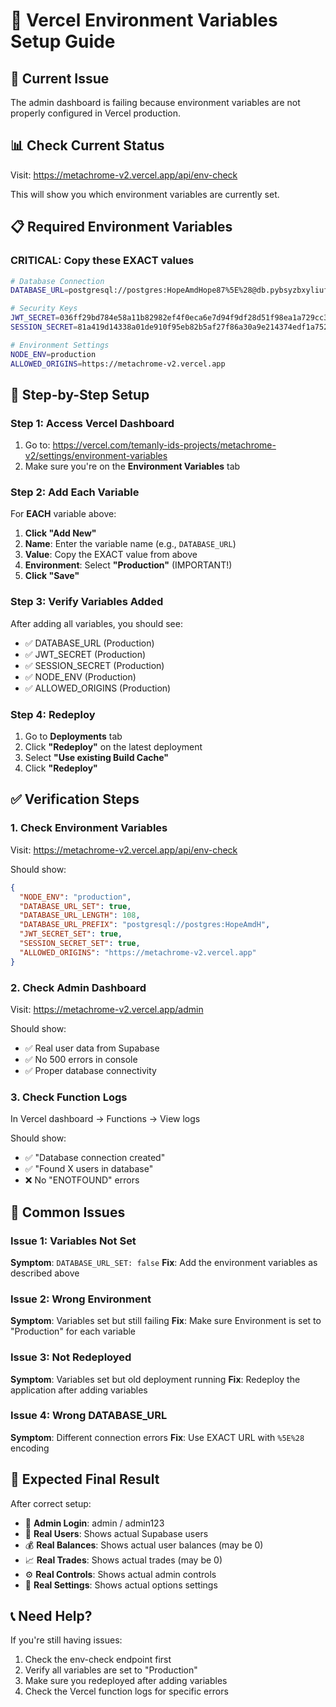 # 🔧 Vercel Environment Variables Setup Guide

## 🚨 Current Issue
The admin dashboard is failing because environment variables are not properly configured in Vercel production.

## 📊 Check Current Status
Visit: https://metachrome-v2.vercel.app/api/env-check

This will show you which environment variables are currently set.

## 📋 Required Environment Variables

### **CRITICAL: Copy these EXACT values**

```bash
# Database Connection
DATABASE_URL=postgresql://postgres:HopeAmdHope87%5E%28@db.pybsyzbxyliufkgywtpf.supabase.co:5432/postgres

# Security Keys
JWT_SECRET=036ff29bd784e58a11b82982ef4f0eca6e7d94f9df28d51f98ea1a729cc30827
SESSION_SECRET=81a419d14338a01de910f95eb82b5af27f86a30a9e214374edf1a75202546b8e

# Environment Settings
NODE_ENV=production
ALLOWED_ORIGINS=https://metachrome-v2.vercel.app
```

## 🔗 Step-by-Step Setup

### **Step 1: Access Vercel Dashboard**
1. Go to: https://vercel.com/temanly-ids-projects/metachrome-v2/settings/environment-variables
2. Make sure you're on the **Environment Variables** tab

### **Step 2: Add Each Variable**
For **EACH** variable above:

1. **Click "Add New"**
2. **Name**: Enter the variable name (e.g., `DATABASE_URL`)
3. **Value**: Copy the EXACT value from above
4. **Environment**: Select **"Production"** (IMPORTANT!)
5. **Click "Save"**

### **Step 3: Verify Variables Added**
After adding all variables, you should see:
- ✅ DATABASE_URL (Production)
- ✅ JWT_SECRET (Production)
- ✅ SESSION_SECRET (Production)
- ✅ NODE_ENV (Production)
- ✅ ALLOWED_ORIGINS (Production)

### **Step 4: Redeploy**
1. Go to **Deployments** tab
2. Click **"Redeploy"** on the latest deployment
3. Select **"Use existing Build Cache"**
4. Click **"Redeploy"**

## ✅ Verification Steps

### **1. Check Environment Variables**
Visit: https://metachrome-v2.vercel.app/api/env-check

Should show:
```json
{
  "NODE_ENV": "production",
  "DATABASE_URL_SET": true,
  "DATABASE_URL_LENGTH": 108,
  "DATABASE_URL_PREFIX": "postgresql://postgres:HopeAmdH",
  "JWT_SECRET_SET": true,
  "SESSION_SECRET_SET": true,
  "ALLOWED_ORIGINS": "https://metachrome-v2.vercel.app"
}
```

### **2. Check Admin Dashboard**
Visit: https://metachrome-v2.vercel.app/admin

Should show:
- ✅ Real user data from Supabase
- ✅ No 500 errors in console
- ✅ Proper database connectivity

### **3. Check Function Logs**
In Vercel dashboard → Functions → View logs

Should show:
- ✅ "Database connection created"
- ✅ "Found X users in database"
- ❌ No "ENOTFOUND" errors

## 🚨 Common Issues

### **Issue 1: Variables Not Set**
**Symptom**: `DATABASE_URL_SET: false`
**Fix**: Add the environment variables as described above

### **Issue 2: Wrong Environment**
**Symptom**: Variables set but still failing
**Fix**: Make sure Environment is set to "Production" for each variable

### **Issue 3: Not Redeployed**
**Symptom**: Variables set but old deployment running
**Fix**: Redeploy the application after adding variables

### **Issue 4: Wrong DATABASE_URL**
**Symptom**: Different connection errors
**Fix**: Use EXACT URL with `%5E%28` encoding

## 🎯 Expected Final Result

After correct setup:
- 🔐 **Admin Login**: admin / admin123
- 👥 **Real Users**: Shows actual Supabase users
- 💰 **Real Balances**: Shows actual user balances (may be 0)
- 📈 **Real Trades**: Shows actual trades (may be 0)
- ⚙️ **Real Controls**: Shows actual admin controls
- 🔧 **Real Settings**: Shows actual options settings

## 📞 Need Help?

If you're still having issues:
1. Check the env-check endpoint first
2. Verify all variables are set to "Production"
3. Make sure you redeployed after adding variables
4. Check the Vercel function logs for specific errors
